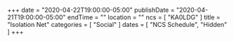 +++
date = "2020-04-22T19:00:00-05:00"
publishDate = "2020-04-21T19:00:00-05:00"
endTime = ""
location = ""
ncs = [ "KA0LDG" ]
title = "Isolation Net"
categories = [ "Social" ]
dates = [ "NCS Schedule", "Hidden" ]
+++
